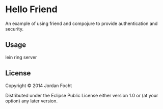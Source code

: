 # Hello Friend

An example of using friend and compojure to provide authentication and
security.

## Usage

lein ring server

## License

Copyright © 2014 Jordan Focht

Distributed under the Eclipse Public License either version 1.0 or (at
your option) any later version.
